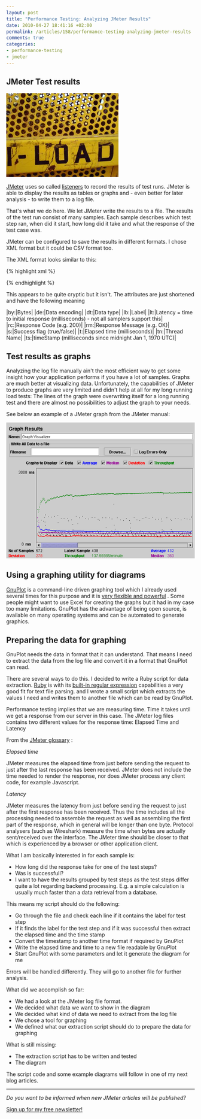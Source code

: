 ```yaml
--- 
layout: post
title: "Performance Testing: Analyzing JMeter Results"
date: 2010-04-27 18:41:16 +02:00
permalink: /articles/158/performance-testing-analyzing-jmeter-results
comments: true
categories: 
- performance-testing
- jmeter
---
```

## JMeter Test results

![Load](/images/posts/7.jpg)

[JMeter](http://jakarta.apache.org/jmeter/) uses so called [listeners](http://jakarta.apache.org/jmeter/usermanual/listeners.html) to record the results of test runs. JMeter is able to display the results as tables or graphs and - even better for later analysis - to write them to a log file. 

That's what we do here. We let JMeter write the results to a file. The results of the test run consist of many samples. Each sample describes which test step ran, when did it start, how long did it take and what the response of the test case was. 

JMeter can be configured to save the results in different formats. I chose XML format but it could be CSV format too. 

The XML format looks similar to this: 

{% highlight xml %}
<?xml version="1.0" encoding="UTF-8"?>
<testResults version="1.2">
<httpSample t="1392" lt="351" ts="1144371014619" s="true" 
     lb="Log on" rc="200" rm="OK" 
     tn="Listen 1-1" dt="text" de="iso-8859-1" by="12407"/>
{% endhighlight %}

This appears to be quite cryptic but it isn't. The attributes are just shortened and have the following meaning

|by:|Bytes|
|de:|Data encoding|
|dt:|Data type|
|lb:|Label|
|lt:|Latency = time to initial response (milliseconds) - not all samplers support this|
|rc:|Response Code (e.g. 200)|
|rm:|Response Message (e.g. OK)|
|s:|Success flag (true/false)|
|t:|Elapsed time (milliseconds)|
|tn:|Thread Name|
|ts:|timeStamp (milliseconds since midnight Jan 1, 1970 UTC)|

## Test results as graphs

Analyzing the log file manually ain't the most efficient way to get some insight how your application performs if you have a lot of samples. Graphs are much better at visualizing data. Unfortunately, the capabilities of JMeter to produce graphs are very limited and didn't help at all for my long running load tests: The lines of the graph were overwriting itself for a long running test and there are almost no possibilities to adjust the graph to your needs.

See below an example of a JMeter graph from the JMeter manual:

![a JMeter graph](/images/posts/6.png)

## Using a graphing utility for diagrams 

[GnuPlot](http://www.gnuplot.info/) is a command-line driven graphing tool which I already used several times for this purpose and it is [very flexible and powerful](http://gnuplot.sourceforge.net/demo_4.4/) . Some people might want to use Excel for creating the graphs but it had in my case too many limitations. GnuPlot has the advantage of being open source, is available on many operating systems and can be automated to generate graphics.

## Preparing the data for graphing

GnuPlot needs the data in format that it can understand. That means I need to extract the data from the log file and convert it in a format that GnuPlot can read. 

There are several ways to do this. I decided to write a Ruby script for data extraction. [Ruby](http://www.ruby-lang.org/en/) is with its [built-in regular expression](http://www.regular-expressions.info/ruby.html) capabilities a very good fit for text file parsing. and I wrote a small script which extracts the values I need and writes them to another file which can be read by GnuPlot.

Performance testing implies that we are measuring time. Time it takes until we get a response from our server in this case. The JMeter log files contains two different values for the response time: Elapsed Time and Latency

From the [JMeter glossary](http://jakarta.apache.org/jmeter/usermanual/glossary.html) :

*Elapsed time*
 
JMeter measures the elapsed time from just before sending the request to just after the last response has been received. JMeter does not include the time needed to render the response, nor does JMeter process any client code, for example Javascript.

*Latency*

JMeter measures the latency from just before sending the request to just after the first response has been received. Thus the time includes all the processing needed to assemble the request as well as assembling the first part of the response, which in general will be longer than one byte. Protocol analysers (such as Wireshark) measure the time when bytes are actually sent/received over the interface. The JMeter time should be closer to that which is experienced by a browser or other application client.

What I am basically interested in for each sample is: 

* How long did the response take for one of the test steps?
* Was is successfull?
* I want to have the results grouped by test steps as the test steps differ quite a lot regarding backend processing. E.g. a simple calculation is usually much faster than a data retrieval from a database. 

This means my script should do the following:

* Go through the file and check each line if it contains the label for test step
* If it finds the label for the test step and if it was successful then extract the elapsed time and the time stamp
* Convert the timestamp to another time format if required by GnuPlot
* Write the elapsed time and time to a new file readable by GnuPlot
* Start GnuPlot with some parameters and let it generate the diagram for me

Errors will be handled differently. They will go to another file for further analysis.

What did we accomplish so far:

* We had a look at the JMeter log file format.
* We decided what data we want to show in the diagram
* We decided what kind of data we need to extract from the log file
* We chose a tool for graphing
* We defined what our extraction script should do to prepare the data for graphing

What is still missing:

* The extraction script has to be written and tested
* The diagram

The script code and some example diagrams will follow in one of my next blog articles.


---
<script src="https://app.convertkit.com/landing_pages/23015.js"></script>


*Do you want to be informed when new JMeter articles will be published?*

<a markdown="0" href="http://eepurl.com/dbZp-/" class="btn">Sign up for my free newsletter!</a>














